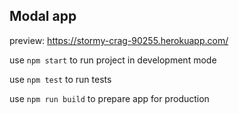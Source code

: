 ## Modal app

preview: https://stormy-crag-90255.herokuapp.com/

use `npm start` to run project in development mode

use `npm test` to run tests

use `npm run build` to prepare app for production
